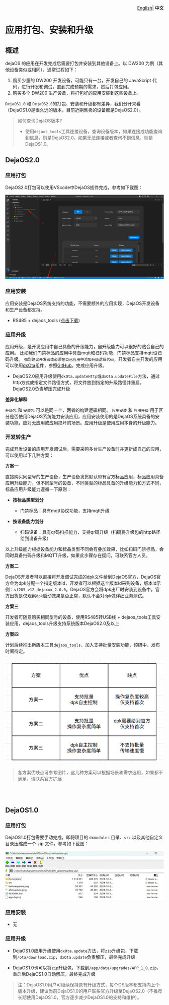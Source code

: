 <p align="right">
    <a href="./app.md">English</a>| <b>中文</b>
</p>

# 应用打包、安装和升级
## 概述

dejaOS 的应用在开发完成后需要打包并安装到其他设备上。以 DW200 为例（其他设备类似或相同），通常过程如下：

1. 购买少量的 DW200 开发设备，可能只有一台，开发自己的 JavaScript 代码，进行开发和调试，直到完成预期的需求，然后打包应用。
2. 购买多个 DW200 生产设备，将打包好的应用安装到这些设备上。


`DejaOS1.0` 和 `DejaOS2.0`的打包、安装和升级都有差异，我们分开来看（DejaOS1.0是很久远的版本，目前近期售卖的设备都是DejaOS2.0）。

> 如何查询DejaOS版本?
> - 使用`dejaos_tools`工具连接设备，查询设备版本，如果连接成功能查询到信息，则是DejaOS2.0。如果无法连接或者查询不到信息，则是DejaOS1.0。

## DejaOS2.0
### 应用打包
DejaOS2.0打包可以使用VScode中DejaOS插件完成，参考如下截图：

![alt text](image/app_dpk.png)


### 应用安装
应用安装是DejaOS系统支持的功能，不需要额外的应用实现，DejaOS开发设备和生产设备都支持。

- RS485 + dejaos_tools  ([点击下载](../tools/tools.zip))


### 应用升级
应用升级，是开发应用中自己具备的升级能力，自升级能力可以很好的贴合自己的应用。
比如我们门禁标品的应用中具备mqtt和扫码功能，门禁标品支持mqtt设扫码升级。
`强烈建议开发者或必须在自己应用中添加升级逻辑代码`，开发者自主开发的应用可以使用[dxOta](/src/dxOta/dxOta.js)组件，参照[GitHub](https://github.com/DejaOS/DejaOS/tree/main/demos/dw200/dw200_update_new)。完成应用升级。

- DejaOS2.0应用升级使用`dxOta.updateHttp`或`dxOta.updateFile`方法，通过http方式或指定文件路径方式，将文件放到指定的升级路径并重启，DejaOS2.0负责解压完成升级


**差异化解释**

`升级包` 和 `安装包` 可以是同一个，两者的构建逻辑相同。
`应用安装` 和 `应用升级` 用于区分是否使用DejaOS系统能力安装应用，应用安装使用的是DejaOS系统具备的安装功能，应对无应用或应用损坏的场景。应用升级是使用应用本身的升级能力。




### 开发转生产
完成开发设备的应用开发调试后，需要采购多台生产设备时并更新成自己的应用，可以使用以下几种方案：

**方案一**

直接购买同型号的生产设备，生产设备发货默认带有官方标品应用，标品应用具备应用升级能力，但不同型号的设备，不同类型的标品具备的升级能力和方式不同，标品应用升级能力遵循一下原则：
- **按标品类型划分**
  - 门禁标品：具有mqtt协议功能，支持mqtt升级

- **按设备能力划分**
  - 扫码设备：具有qr码扫描能力，支持qr码升级（扫码将升级包的http路径给到设备升级）

以上升级能力根据设备能力和标品类型不同会有叠加效果，比如扫码门禁标品，会同时具备扫码升级和MQTT升级，如果此步骤存在疑问，可联系官方人员。

**方案二**

DejaOS开发者可以直接将开发调试完成的dpk文件给到DejaOS官方，DejaOS官方会为dpk分配一个指定版本id，开发者可以根据这个版本id采购设备，版本id示例：`vf205_v12_dejaxxx_2.0.0`。DejaOS官方会将dpk出厂时安装到设备中，官方出货是仅观察`dpk`启动效果是否正常，默认不会对`dpk`做详细业务测试。

**方案三**

开发者可随意购买相同型号的设备，使用RS485转USB线 + dejaos_tools工具安装应用，dejaos_tools升级支持系统版本DejaOS2.0及以上

**方案四**

计划后续推出新版本工具`dejaos_tools`，加入支持批量安装功能，预研中，发布时间待定。


![](../docs/image/app_prod_cn.png)

> 各方案优缺点可参考图片，这几种方案可以根据场景和需求选用，如果都不满足，请联系官方扩展



<br>
<br>


## DejaOS1.0
### 应用打包
DejaOS1.0打包需要手动完成，即将项目的 `dxmodules` 目录、`src` 以及其他自定义目录压缩成一个 zip 文件，参考如下截图：

![alt text](image/app_zip1.png)


### 应用安装
- 无

### 应用升级
- DejaOS1.0应用升级使用`dxOta.update`方法，将`zip`升级包，下载到`/ota/download.zip`，`dxOta.update`负责解压，最终完成升级

- DejaOS1.0也可以将`zip`升级包，下载到`/app/data/upgrades/APP_1_0.zip`，重启后DejaOS1.0自动解压，最终完成升级


> 注：DejaOS1.0用户可继续保持原有升级方式，每个OS版本都支持向上个版本升级，建议当前DejaOS1.0的用户联系官方升级至DejaOS2.0（不推荐长期使用DejaOS1.0，官方逐步减少DejaOS1.0的支持和维护）。


